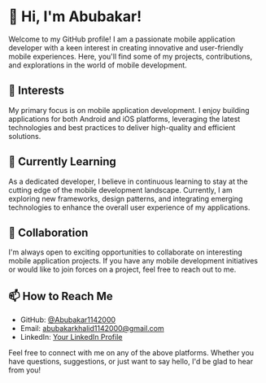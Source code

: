 # 👋 Hi, I'm Abubakar!

Welcome to my GitHub profile! I am a passionate mobile application developer with a keen interest in creating innovative and user-friendly mobile experiences. Here, you'll find some of my projects, contributions, and explorations in the world of mobile development.

## 👀 Interests

My primary focus is on mobile application development. I enjoy building applications for both Android and iOS platforms, leveraging the latest technologies and best practices to deliver high-quality and efficient solutions.

## 🌱 Currently Learning

As a dedicated developer, I believe in continuous learning to stay at the cutting edge of the mobile development landscape. Currently, I am exploring new frameworks, design patterns, and integrating emerging technologies to enhance the overall user experience of my applications.

## 💞️ Collaboration

I'm always open to exciting opportunities to collaborate on interesting mobile application projects. If you have any mobile development initiatives or would like to join forces on a project, feel free to reach out to me.

## 📫 How to Reach Me

- GitHub: [@Abubakar1142000](https://github.com/Abubakar1142000)
- Email: [abubakarkhalid1142000@gmail.com](mailto:abubakarkhalid1142000@gmail.com)
- LinkedIn: [Your LinkedIn Profile](https:///www.linkedin.com/in/abubakar1142000/)

Feel free to connect with me on any of the above platforms. Whether you have questions, suggestions, or just want to say hello, I'd be glad to hear from you!

<!---
Abubakar1142000/Abubakar1142000 is a ✨ special ✨ repository because its `README.md` (this file) appears on your GitHub profile.
You can click the Preview link to take a look at your changes.
--->

